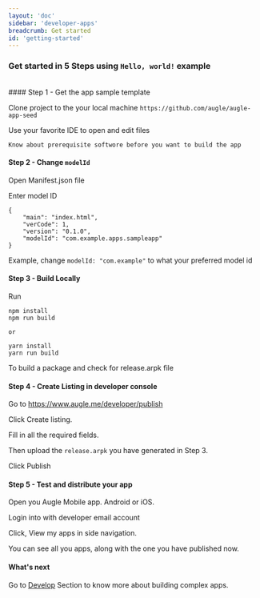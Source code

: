 ```yaml
---
layout: 'doc'
sidebar: 'developer-apps'
breadcrumb: Get started
id: 'getting-started'
---
```


### Get started in 5 Steps using `Hello, world!` example


<br/>
#### Step 1 - Get the app sample template

Clone project to the your local machine `https://github.com/augle/augle-app-seed`

Use your favorite IDE to open and edit files
```
Know about prerequisite softwore before you want to build the app
```
#### Step 2 - Change `modelId`

Open Manifest.json file

Enter model ID
```
{
	"main": "index.html",
	"verCode": 1,
	"version": "0.1.0",
	"modelId": "com.example.apps.sampleapp"
}
```
Example, change `modelId: "com.example"` to what your preferred model id

#### Step 3 - Build Locally

Run
```
npm install
npm run build

or

yarn install
yarn run build

```
To build a package and check for release.arpk file
#### Step 4 - Create Listing in developer console

Go to https://www.augle.me/developer/publish

Click Create listing.

Fill in all the required fields.

Then upload the `release.arpk` you have generated in Step 3.

Click Publish

#### Step 5 - Test and distribute your app

Open you Augle Mobile app. Android or iOS.

Login into with developer email account

Click, View my apps in side navigation.

You can see all you apps, along with the one you have published now.

#### What's next

Go to [Develop](/developer/apps/develop) Section to know more about building complex apps.